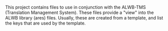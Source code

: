 This project contains files to use in conjunction with the ALWB-TMS (Translation Management System).  These files provide a "view" into the ALWB library (ares) files.  Usually, these are created from a template, and list the keys that are used by the template.